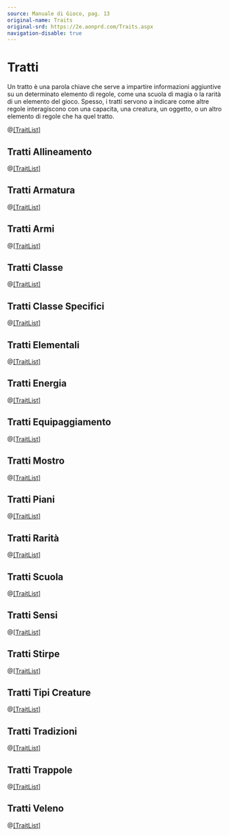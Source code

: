 ```yaml
---
source: Manuale di Gioco, pag. 13
original-name: Traits
original-srd: https://2e.aonprd.com/Traits.aspx
navigation-disable: true
---
```


# Tratti

Un tratto è una parola chiave che serve a impartire informazioni aggiuntive su
un determinato elemento di regole, come una scuola di magia o la rarità di un
elemento del gioco. Spesso, i tratti servono a indicare come altre regole
interagiscono con una capacita, una creatura, un oggetto, o un altro elemento di
regole che ha quel tratto.

@[[TraitList]](generic)

## Tratti Allineamento

@[[TraitList]](alignment)

## Tratti Armatura

@[[TraitList]](armor)

## Tratti Armi

@[[TraitList]](weapon)

## Tratti Classe

@[[TraitList]](class)

## Tratti Classe Specifici

@[[TraitList]](class-specific)

## Tratti Elementali

@[[TraitList]](elemental)

## Tratti Energia

@[[TraitList]](energy)

## Tratti Equipaggiamento

@[[TraitList]](equipment)

## Tratti Mostro

@[[TraitList]](monster)

## Tratti Piani

@[[TraitList]](plane)

## Tratti Rarità

@[[TraitList]](rarity)

## Tratti Scuola

@[[TraitList]](school)

## Tratti Sensi

@[[TraitList]](sense)

## Tratti Stirpe

@[[TraitList]](ancestry)

## Tratti Tipi Creature

@[[TraitList]](creature-type)

## Tratti Tradizioni

@[[TraitList]](tradition)

## Tratti Trappole

@[[TraitList]](hazard)

## Tratti Veleno

@[[TraitList]](poison)
